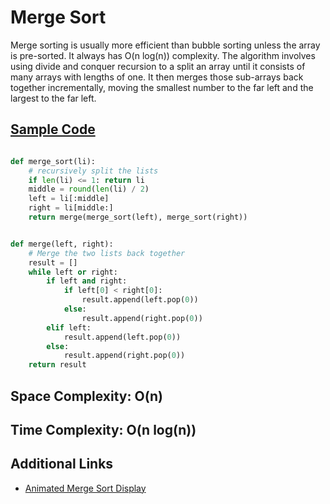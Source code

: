 # Merge Sort

Merge sorting is usually more efficient than bubble sorting unless the array is pre-sorted. It always has O(n log(n)) complexity. The algorithm involves using divide and conquer recursion to a split an array until it consists of many arrays with lengths of one. It then merges those sub-arrays back together incrementally, moving the smallest number to the far left and the largest to the far left.

## [Sample Code](https://github.com/aspittel/coding_problems/blob/master/sorting/merge_sort.py)
```python

def merge_sort(li):
	# recursively split the lists
	if len(li) <= 1: return li
	middle = round(len(li) / 2)
	left = li[:middle]
	right = li[middle:]
	return merge(merge_sort(left), merge_sort(right))


def merge(left, right):
	# Merge the two lists back together
	result = []
	while left or right:
		if left and right:
			if left[0] < right[0]:
				result.append(left.pop(0))
			else:
				result.append(right.pop(0))
		elif left:
			result.append(left.pop(0))
		else:
			result.append(right.pop(0))
	return result
```

## Space Complexity: O(n)

## Time Complexity: O(n log(n))

## Additional Links
* [Animated Merge Sort Display](https://www.toptal.com/developers/sorting-algorithms/merge-sort)
